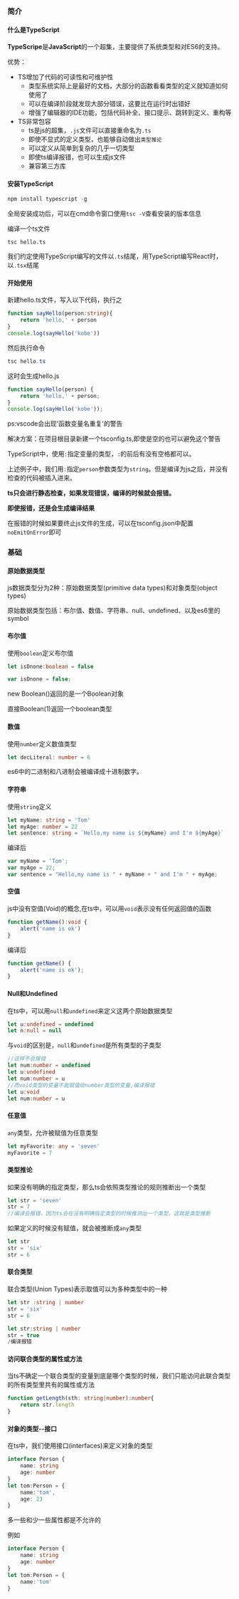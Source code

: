 ### 简介

#### 什么是TypeScript

**TypeScripe**是**JavaScript**的一个超集，主要提供了系统类型和对ES6的支持。

优势：

- TS增加了代码的可读性和可维护性
  - 类型系统实际上是最好的文档，大部分的函数看看类型的定义就知道如何使用了
  - 可以在编译阶段就发现大部分错误，这要比在运行时出错好
  - 增强了编辑器的IDE功能，包括代码补全、接口提示、跳转到定义、重构等
- TS非常包容
  - ts是js的超集，`.js`文件可以直接重命名为`.ts`
  - 即使不显式的定义类型，也能够自动做出`类型推论`
  - 可以定义从简单到复杂的几乎一切类型
  - 即使ts编译报错，也可以生成js文件
  - 兼容第三方库

#### 安装TypeScript

```powershell
npm install typescript -g
```

全局安装成功后，可以在cmd命令窗口使用`tsc -V`查看安装的版本信息

编译一个ts文件

```shell
tsc hello.ts
```

我们约定使用TypeScript编写的文件以`.ts`结尾，用TypeScript编写React时，以`.tsx`结尾

#### 开始使用

新建hello.ts文件，写入以下代码，执行之

```typescript
function sayHello(person:string){
    return 'hello,' + person
}
console.log(sayHello('kobe'))
```

然后执行命令

```powershell
tsc hello.ts
```

这时会生成hello.js

```javascript
function sayHello(person) {
    return 'hello,' + person;
}
console.log(sayHello('kobe'));
```

ps:vscode会出现'函数变量名重复'的警告

解决方案：在项目根目录新建一个tsconfig.ts,即使是空的也可以避免这个警告

TypeScript中，使用`:`指定变量的类型，`:`的前后有没有空格都可以。

上述例子中，我们用`:`指定`person`参数类型为`string`。但是编译为js之后，并没有检查的代码被插入进来。

**ts只会进行静态检查，如果发现错误，编译的时候就会报错。**

**即使报错，还是会生成编译结果**

在报错的时候如果要终止js文件的生成，可以在tsconfig.json中配置`noEmitOnError`即可

### 基础

#### 原始数据类型

js数据类型分为2种：原始数据类型(primitive data types)和对象类型(object types)

原始数据类型包括：布尔值、数值、字符串、null、undefined、以及es6里的symbol

#### 布尔值

使用`boolean`定义布尔值

```typescript
let isDnone:boolean = false
```

```javascript
var isDnone = false;
```



new Boolean()返回的是一个Boolean对象

直接Boolean(1)返回一个boolean类型

#### 数值

使用`number`定义数值类型

```typescript
let decLiteral: number = 6
```

es6中的二进制和八进制会被编译成十进制数字。

#### 字符串

使用`string`定义

```typescript
let myName: string = 'Tom'
let myAge: number = 22
let sentence: string = `Hello,my name is ${myName} and I'm ${myAge}`
```

编译后

```javascript
var myName = 'Tom';
var myAge = 22;
var sentence = "Hello,my name is " + myName + " and I'm " + myAge;
```

#### 空值

js中没有空值(Void)的概念,在ts中，可以用`void`表示没有任何返回值的函数

```typescript
function getName():void {
    alert('name is ok')
}
```

编译后

```javascript
function getName() {
    alert('name is ok');
}
```

#### Null和Undefined

在ts中，可以用`null`和`undefined`来定义这两个原始数据类型

```typescript
let u:undefined = undefined
let n:null = null
```

与`void`的区别是，`null`和`undefined`是所有类型的子类型

```typescript
//这样不会报错
let num:number = undefined
let u:undefined
let num:number = u
//而void类型的变量不能赋值给number类型的变量,编译报错
let u:void
let num:number = u
```

#### 任意值

`any`类型，允许被赋值为任意类型

```typescript
let myFavorite: any = 'seven'
myFavorite = 7
```

#### 类型推论

如果没有明确的指定类型，那么ts会依照类型推论的规则推断出一个类型

```typescript
let str = 'seven'
str = 7
//编译会报错，因为ts会在没有明确指定类型的时候推测出一个类型，这就是类型推断
```

如果定义的时候没有赋值，就会被推断成`any`类型

```typescript
let str
str = 'six'
str = 6
```

#### 联合类型

联合类型(Union Types)表示取值可以为多种类型中的一种

```typescript
let str :string | number
str = 'six'
str = 6
```

```typescript
let str:string | number
str = true
/编译报错
```

#### 访问联合类型的属性或方法

当ts不确定一个联合类型的变量到底是哪个类型的时候，我们只能访问此联合类型的所有类型里共有的属性或方法

```typescript
function getLength(sth: string|number):number{
    return str.length
}
```

#### 对象的类型--接口

在ts中，我们使用接口(interfaces)来定义对象的类型

```typescript
interface Person {
    name: string
    age: number
}
let tom:Person = {
    name:'tom',
    age: 23
}
```

多一些和少一些属性都是不允许的

例如

```typescript
interface Person {
    name: string
    age: number
}
let tom:Person = {
    name:'tom'
}
```

